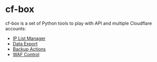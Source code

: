 # cf-box
 cf-box is a set of Python tools to play with API and multiple Cloudflare accounts:
- [IP List Manager](https://github.com/fabriziosalmi/cf-box/blob/main/ip_list_manager.md)
- [Data Export](https://github.com/fabriziosalmi/cf-box/blob/main/data_export.md)
- [Backup Actions](https://github.com/fabriziosalmi/cloudflare-backup-actions) 
- [WAF Control](https://github.com/fabriziosalmi/wafcontrol)
